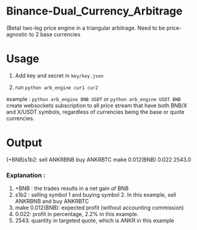 # Binance-Dual_Currency_Arbitrage
(Beta) two-leg price engine in a triangular arbitrage. Need to be price-agnostic to 2 base currencies

# Usage
1. Add key and secret in `key/key.json`

2. run  `python arb_engine cur1 cur2`

example : 
`python arb_engine BNB USDT` or `python arb_engine USDT BNB`
create websockets subscription to all price stream that have both BNB/X and X/USDT symbols, regardless of currencies being the base or quote currencies. 



# Output
(+BNB)s1b2: sell ANKRBNB buy ANKRBTC make 0.012(BNB) 0.022 2543.0

### Explanation :
1. +BNB : the trades results in a net gain of BNB
2. s1b2 : selling symbol 1 and buying symbol 2. In this example, sell ANKRBNB and buy ANKRBTC
3. make 0.012(BNB): expected profit (without accounting commission)
4. 0.022: profit in percentage, 2.2% in this example.
5. 2543: quantity in targeted quote, which is ANKR in this example
